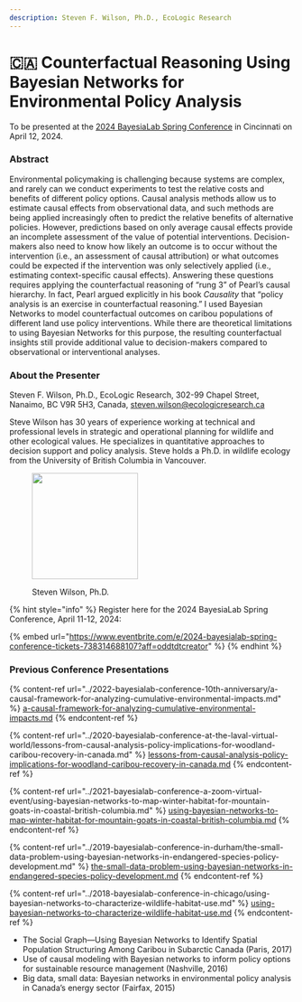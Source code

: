 ```yaml
---
description: Steven F. Wilson, Ph.D., EcoLogic Research
---
```


# 🇨🇦 Counterfactual Reasoning Using Bayesian Networks for Environmental Policy Analysis

To be presented at the [2024 BayesiaLab Spring Conference](./) in Cincinnati on April 12, 2024.

### Abstract

Environmental policymaking is challenging because systems are complex, and rarely can we conduct experiments to test the relative costs and benefits of different policy options. Causal analysis methods allow us to estimate causal effects from observational data, and such methods are being applied increasingly often to predict the relative benefits of alternative policies. However, predictions based on only average causal effects provide an incomplete assessment of the value of potential interventions. Decision-makers also need to know how likely an outcome is to occur without the intervention (i.e., an assessment of causal attribution) or what outcomes could be expected if the intervention was only selectively applied (i.e., estimating context-specific causal effects). Answering these questions requires applying the counterfactual reasoning of “rung 3” of Pearl’s causal hierarchy. In fact, Pearl argued explicitly in his book _Causality_ that “policy analysis is an exercise in counterfactual reasoning.” I used Bayesian Networks to model counterfactual outcomes on caribou populations of different land use policy interventions. While there are theoretical limitations to using Bayesian Networks for this purpose, the resulting counterfactual insights still provide additional value to decision-makers compared to observational or interventional analyses.

### About the Presenter

Steven F. Wilson, Ph.D., EcoLogic Research, 302-99 Chapel Street, Nanaimo, BC V9R 5H3, Canada, [steven.wilson@ecologicresearch.ca](mailto:steven.wilson@ecologicresearch.ca)

Steve Wilson has 30 years of experience working at technical and professional levels in strategic and operational planning for wildlife and other ecological values. He specializes in quantitative approaches to decision support and policy analysis. Steve holds a Ph.D. in wildlife ecology from the University of British Columbia in Vancouver.

<figure><img src="https://bayesia.clickhelp.co/resources/Storage/bayesialab-knowledge-hub/2020_Conference/Conference-Presentations/Steve-Wilson/Steve-Wilson.jpg" alt="" width="188"><figcaption><p>Steven Wilson, Ph.D.</p></figcaption></figure>

{% hint style="info" %}
Register here for the 2024 BayesiaLab Spring Conference, April 11-12, 2024:

{% embed url="https://www.eventbrite.com/e/2024-bayesialab-spring-conference-tickets-738314688107?aff=oddtdtcreator" %}
{% endhint %}

### Previous Conference Presentations&#x20;

{% content-ref url="../2022-bayesialab-conference-10th-anniversary/a-causal-framework-for-analyzing-cumulative-environmental-impacts.md" %}
[a-causal-framework-for-analyzing-cumulative-environmental-impacts.md](../2022-bayesialab-conference-10th-anniversary/a-causal-framework-for-analyzing-cumulative-environmental-impacts.md)
{% endcontent-ref %}

{% content-ref url="../2020-bayesialab-conference-at-the-laval-virtual-world/lessons-from-causal-analysis-policy-implications-for-woodland-caribou-recovery-in-canada.md" %}
[lessons-from-causal-analysis-policy-implications-for-woodland-caribou-recovery-in-canada.md](../2020-bayesialab-conference-at-the-laval-virtual-world/lessons-from-causal-analysis-policy-implications-for-woodland-caribou-recovery-in-canada.md)
{% endcontent-ref %}

{% content-ref url="../2021-bayesialab-conference-a-zoom-virtual-event/using-bayesian-networks-to-map-winter-habitat-for-mountain-goats-in-coastal-british-columbia.md" %}
[using-bayesian-networks-to-map-winter-habitat-for-mountain-goats-in-coastal-british-columbia.md](../2021-bayesialab-conference-a-zoom-virtual-event/using-bayesian-networks-to-map-winter-habitat-for-mountain-goats-in-coastal-british-columbia.md)
{% endcontent-ref %}

{% content-ref url="../2019-bayesialab-conference-in-durham/the-small-data-problem-using-bayesian-networks-in-endangered-species-policy-development.md" %}
[the-small-data-problem-using-bayesian-networks-in-endangered-species-policy-development.md](../2019-bayesialab-conference-in-durham/the-small-data-problem-using-bayesian-networks-in-endangered-species-policy-development.md)
{% endcontent-ref %}

{% content-ref url="../2018-bayesialab-conference-in-chicago/using-bayesian-networks-to-characterize-wildlife-habitat-use.md" %}
[using-bayesian-networks-to-characterize-wildlife-habitat-use.md](../2018-bayesialab-conference-in-chicago/using-bayesian-networks-to-characterize-wildlife-habitat-use.md)
{% endcontent-ref %}

* The Social Graph—Using Bayesian Networks to Identify Spatial Population Structuring Among Caribou in Subarctic Canada (Paris, 2017)
* Use of causal modeling with Bayesian networks to inform policy options for sustainable resource management (Nashville, 2016)
* Big data, small data: Bayesian networks in environmental policy analysis in Canada’s energy sector (Fairfax, 2015)

